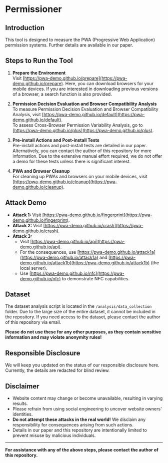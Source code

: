 # Permissioner

## Introduction
This tool is designed to measure the PWA (Progressive Web Application) permission systems. Further details are available in our paper.

## Steps to Run the Tool

1. **Prepare the Environment**  
   Visit [https://pwa-demo.github.io/prepare](https://pwa-demo.github.io/prepare). Here, you can download browsers for your mobile devices. If you are interested in downloading previous versions of a browser, a search function is also provided.

2. **Permission Decision Evaluation and Browser Compatibility Analysis**  
   To measure Permission Decision Evaluation and Browser Compatibility Analysis, visit [https://pwa-demo.github.io/default](https://pwa-demo.github.io/default).  
   To assess Cross-Browser Permission Variability Analysis, go to [https://pwa-demo.github.io/plus](https://pwa-demo.github.io/plus).

3. **Pre-install Actions and Post-install Tests**  
   Pre-install actions and post-install tests are detailed in our paper. Alternatively, you can contact the author of this repository for more information. Due to the extensive manual effort required, we do not offer a demo for these tests unless there is significant interest.

4. **PWA and Browser Cleanup**  
   For cleaning up PWAs and browsers on your mobile devices, visit [https://pwa-demo.github.io/cleanup](https://pwa-demo.github.io/cleanup).

## Attack Demo

- **Attack 1:** Visit [https://pwa-demo.github.io/fingerprint](https://pwa-demo.github.io/fingerprint).  
- **Attack 2:** Visit [https://pwa-demo.github.io/crash](https://pwa-demo.github.io/crash).  
- **Attack 3:**  
  - Visit [https://pwa-demo.github.io/api](https://pwa-demo.github.io/api).  
  - For the consequences, use [https://pwa-demo.github.io/attack1a](https://pwa-demo.github.io/attack1a) and [https://pwa-demo.github.io/attack1b](https://pwa-demo.github.io/attack1b) (the local server).  
  - Use [https://pwa-demo.github.io/nfc](https://pwa-demo.github.io/nfc) to demonstrate NFC capabilities.  


## Dataset

The dataset analysis script is located in the `/analysis/data_collection` folder. Due to the large size of the entire dataset, it cannot be included in the repository. If you need access to the dataset, please contact the author of this repository via email.

**Please do not use these for any other purposes, as they contain sensitive information and may violate anonymity rules!**

## Responsible Disclosure
We will keep you updated on the status of our responsible disclosure here. Currently, the details are redacted for blind review.

## Disclaimer

- Website content may change or become unavailable, resulting in varying results.
- Please refrain from using social engineering to uncover website owners' identities.
- **Do not attempt these attacks in the real world!** We disclaim any responsibility for consequences arising from such actions.  
- Details in our paper and this repository are intentionally limited to prevent misuse by malicious individuals.

---

**For assistance with any of the above steps, please contact the author of this repository.**
